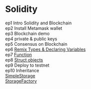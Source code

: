# Solidity

ep1 Intro Solidity and Blockchain<br>
ep2 Install Metamask wallet<br>
ep3 Blockchain demo<br>
ep4 private & public keys<br>
ep5 Consensus on Blockchain<br>
ep6 <a href="https://gist.github.com/barcodech/a69fcc00589985d8ea83b42e3130aa9d">Remix Types & Declaring Variables</a><br>
ep7 <a href="https://gist.github.com/barcodech/14481fd202579106c1719478ef92b78f">Function</a><br>
ep8 <a href="https://gist.github.com/barcodech/413e6d54e039b92bcb324275c52957ca">Struct objects</a><br>
ep9 Deploy to testnet<br>
ep10 Inheritance<br>
      <a href="https://gist.github.com/barcodech/a0e57d2a969b1b6458c43ab6bedfc01c">SimpleStorage</a><br>
      <a href="https://gist.github.com/barcodech/b6339b7c299c2e1afada9d9e2aafec44">StorageFactory</a><br>

